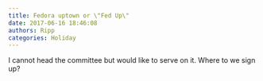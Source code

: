 ```yaml
---
title: Fedora uptown or \"Fed Up\"
date: 2017-06-16 18:46:08
authors: Ripp
categories: Holiday
---
```


 I cannot head the committee but would like to serve on it. Where to we sign up?